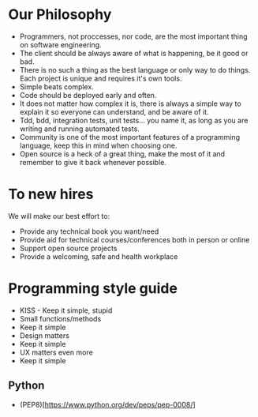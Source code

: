# Our Philosophy

- Programmers, not proccesses, nor code, are the most important thing on software engineering.
- The client should be always aware of what is happening, be it good or bad.
- There is no such a thing as the best language or only way to do things. Each project is unique and requires it's own tools.
- Simple beats complex.
- Code should be deployed early and often.
- It does not matter how complex it is, there is always a simple way to explain it so everyone can understand, and be aware of it.
- Tdd, bdd, integration tests, unit tests... you name it, as long as you are writing and running automated tests.
- Community is one of the most important features of a programming language, keep this in mind when choosing one.
- Open source is a heck of a great thing, make the most of it and remember to give it back whenever possible.

# To new hires

We will make our best effort to:
- Provide any technical book you want/need
- Provide aid for technical courses/conferences both in person or online
- Support open source projects
- Provide a welcoming, safe and health workplace

# Programming style guide

- KISS - Keep it simple, stupid
- Small functions/methods
- Keep it simple
- Design matters
- Keep it simple
- UX matters even more
- Keep it simple

## Python
- (PEP8)[https://www.python.org/dev/peps/pep-0008/]

